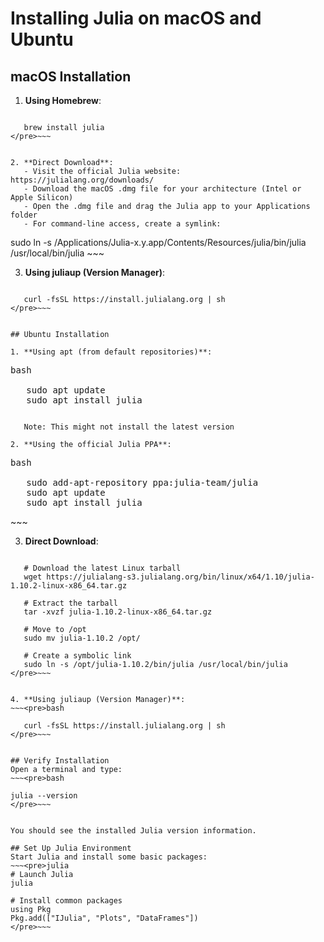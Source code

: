 # Installing Julia on macOS and Ubuntu

## macOS Installation

1. **Using Homebrew**:
~~~<pre>bash

   brew install julia
</pre>~~~


2. **Direct Download**:
   - Visit the official Julia website: https://julialang.org/downloads/
   - Download the macOS .dmg file for your architecture (Intel or Apple Silicon)
   - Open the .dmg file and drag the Julia app to your Applications folder
   - For command-line access, create a symlink:
~~~
</pre>
     sudo ln -s /Applications/Julia-x.y.app/Contents/Resources/julia/bin/julia /usr/local/bin/julia
</pre>
~~~


3. **Using juliaup (Version Manager)**:
~~~<pre>bash

   curl -fsSL https://install.julialang.org | sh
</pre>~~~


## Ubuntu Installation

1. **Using apt (from default repositories)**:
~~~
<pre>bash

   sudo apt update
   sudo apt install julia
</pre>
~~~

   Note: This might not install the latest version

2. **Using the official Julia PPA**:
~~~
<pre>bash

   sudo add-apt-repository ppa:julia-team/julia
   sudo apt update
   sudo apt install julia
</pre>~~~

3. **Direct Download**:
~~~<pre>bash

   # Download the latest Linux tarball
   wget https://julialang-s3.julialang.org/bin/linux/x64/1.10/julia-1.10.2-linux-x86_64.tar.gz
   
   # Extract the tarball
   tar -xvzf julia-1.10.2-linux-x86_64.tar.gz
   
   # Move to /opt
   sudo mv julia-1.10.2 /opt/
   
   # Create a symbolic link
   sudo ln -s /opt/julia-1.10.2/bin/julia /usr/local/bin/julia
</pre>~~~


4. **Using juliaup (Version Manager)**:
~~~<pre>bash

   curl -fsSL https://install.julialang.org | sh
</pre>~~~


## Verify Installation
Open a terminal and type:
~~~<pre>bash

julia --version
</pre>~~~


You should see the installed Julia version information.

## Set Up Julia Environment
Start Julia and install some basic packages:
~~~<pre>julia
# Launch Julia
julia

# Install common packages
using Pkg
Pkg.add(["IJulia", "Plots", "DataFrames"])
</pre>~~~
